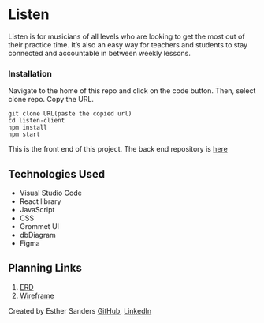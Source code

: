 # Listen
Listen is for musicians of all levels who are looking to get the most out of their practice time. It’s also an easy way for teachers and students to stay connected and accountable in between weekly lessons.


### Installation

Navigate to the home of this repo and click on the code button. Then, select clone repo. Copy the URL.

```
git clone URL(paste the copied url)
cd listen-client
npm install
npm start
```

This is the front end of this project. The back end repository is [here](https://github.com/esthersanders/listen-server)

## Technologies Used
* Visual Studio Code
* React library
* JavaScript
* CSS
* Grommet UI
* dbDiagram
* Figma

## Planning Links
1. [ERD](https://dbdiagram.io/d/5fcfaf849a6c525a03ba4b33)
1. [Wireframe](https://www.figma.com/file/l2wPXGrwLWDZK3rHN3u142/Back-End-Capstone?node-id=0%3A1)

Created by Esther Sanders [GitHub](https://github.com/esthersanders), [LinkedIn](https://www.linkedin.com/in/esthersanders23/)
